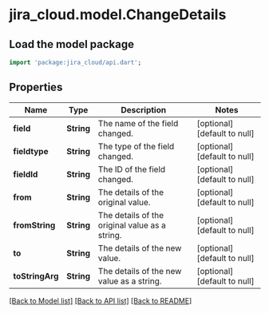 # jira_cloud.model.ChangeDetails

## Load the model package
```dart
import 'package:jira_cloud/api.dart';
```

## Properties
Name | Type | Description | Notes
------------ | ------------- | ------------- | -------------
**field** | **String** | The name of the field changed. | [optional] [default to null]
**fieldtype** | **String** | The type of the field changed. | [optional] [default to null]
**fieldId** | **String** | The ID of the field changed. | [optional] [default to null]
**from** | **String** | The details of the original value. | [optional] [default to null]
**fromString** | **String** | The details of the original value as a string. | [optional] [default to null]
**to** | **String** | The details of the new value. | [optional] [default to null]
**toStringArg** | **String** | The details of the new value as a string. | [optional] [default to null]

[[Back to Model list]](../README.md#documentation-for-models) [[Back to API list]](../README.md#documentation-for-api-endpoints) [[Back to README]](../README.md)


